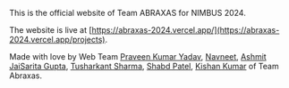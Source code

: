 This is the official website of Team ABRAXAS for NIMBUS 2024.

The website is live at [https://abraxas-2024.vercel.app/](https://abraxas-2024.vercel.app/projects).

Made with love by Web Team [Praveen Kumar Yadav](https://github.com/the-centinal), [Navneet](https://github.com/Navneet-Patwal), [Ashmit JaiSarita Gupta](https://github.com/devilkiller-ag), [Tusharkant Sharma](https://github.com/tushar453), [Shabd Patel](https://github.com/shabdpatel), [Kishan Kumar](https://github.com/kishankumarkk08) of Team Abraxas.
